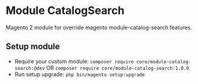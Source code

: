 # Module CatalogSearch

Magento 2 module for override magento module-catalog-search features.

## Setup module

- Require your custom module: `composer require core/module-catalog-search:@dev` OR `composer require core/module-catalog-search:1.0.0`
- Run setup upgrade: `php bin/magento setup:upgrade`
